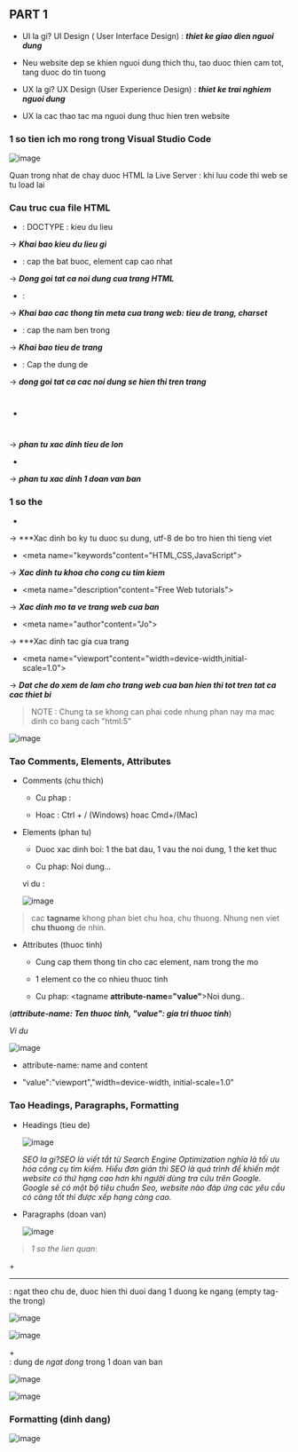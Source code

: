 ## PART 1

- UI la gi? UI Design ( User Interface Design) : ***thiet ke giao dien nguoi dung***

- Neu website dep se khien nguoi dung thich thu, tao duoc thien cam tot, tang duoc do tin tuong

- UX la gi? UX Design (User Experience Design) : ***thiet ke trai nghiem nguoi dung***

- UX la cac thao tac ma nguoi dung thuc hien tren website

### 1 so tien ich mo rong trong Visual Studio Code 

![image](https://github.com/yeuubonn2k4/Summer-2024/assets/161863346/1564ac1b-98e4-4425-a0ae-7b564e0f3bf0)

Quan trong nhat de chay duoc HTML la Live Server : khi luu code thi web se tu load lai

### Cau truc cua file HTML

- <!DOCTYPE + (kieu file)> : DOCTYPE : kieu du lieu 

-> ***Khai bao kieu du lieu gi***

- <html></html> : cap the bat buoc, element cap cao nhat

-> ***Dong goi tat ca noi dung cua trang HTML***

- <head></head> : 

-> ***Khai bao cac thong tin meta cua trang web: tieu de trang, charset***

- <title></title> : cap the nam ben trong <head></head>

-> ***Khai bao tieu de trang***

- <body></body> : Cap the dung de

-> ***dong goi tat ca cac noi dung se hien thi tren trang***

- <h1></h1> 

-> ***phan tu xac dinh tieu de lon***

- <p></p> 

-> ***phan tu xac dinh 1 doan van ban***

### 1 so the <meta>

- *<meta charset="UTF-8">*

-> ***Xac dinh bo ky tu duoc su dung, utf-8 de bo tro hien thi tieng viet

- <meta name="keywords"content="HTML,CSS,JavaScript">

-> ***Xac dinh tu khoa cho cong cu tim kiem***

- <meta name="description"content="Free Web tutorials">

-> ***Xac dinh mo ta ve trang web cua ban***

- <meta name="author"content="Jo">

-> ***Xac dinh tac gia cua trang 

- <meta name="viewport"content="width=device-width,initial-scale=1.0">

-> ***Dat che do xem de lam cho trang web cua ban hien thi tot tren tat ca cac thiet bi***

> NOTE : Chung ta se khong can phai code nhung phan nay ma mac dinh co bang cach "html:5"

 ![image](https://github.com/yeuubonn2k4/Summer-2024/assets/161863346/c3b7db62-7ef3-4a99-bfe5-c628e238c1da)

### Tao Comments, Elements, Attributes

- Comments (chu thich)

  + Cu phap : <!--Noi dung chu thich-->
 
  + Hoac : Ctrl + / (Windows) hoac Cmd+/(Mac)

- Elements (phan tu)

  + Duoc xac dinh boi: 1 the bat dau, 1 vau the noi dung, 1 the ket thuc
 
  + Cu phap: <tagname>Noi dung...</tagname>

  vi du :

  ![image](https://github.com/yeuubonn2k4/Summer-2024/assets/161863346/9d5a796e-fda3-4dca-9860-3cae5a4e2378)

> cac **tagname** khong phan biet chu hoa, chu thuong. Nhung nen viet **chu thuong** de nhin.

- Attributes (thuoc tinh)

  + Cung cap them thong tin cho cac element, nam trong the mo
 
  + 1 element co the co nhieu thuoc tinh
 
  + Cu phap: <tagname **attribute-name="value"**>Noi dung..</tagname>

(***attribute-name: Ten thuoc tinh, "value": gia tri thuoc tinh***)

*Vi du*

![image](https://github.com/yeuubonn2k4/Summer-2024/assets/161863346/7a1a81dc-f26e-478a-8e77-3d854de4903c)

- attribute-name: name and content

- "value":"viewport","width=device-width, initial-scale=1.0"

### Tao Headings, Paragraphs, Formatting

- Headings (tieu de)

  ![image](https://github.com/yeuubonn2k4/Summer-2024/assets/161863346/03e24dbb-fad7-491f-b5e9-7f6a2c0ee4f8)

  *SEO la gi?SEO là viết tắt từ Search Engine Optimization nghĩa là tối ưu hóa công cụ tìm kiếm. Hiểu đơn giản thì SEO là quá trình để khiến một website có thứ hạng cao hơn khi người dùng tra cứu trên Google. Google sẽ có một bộ tiêu chuẩn Seo, website nào đáp ứng các yêu cầu có càng tốt thì được xếp hạng càng cao.*

- Paragraphs (doan van)

  ![image](https://github.com/yeuubonn2k4/Summer-2024/assets/161863346/4ef1ec3d-dc73-4a1b-96e4-76b46e8f39c5)

> *1 so the lien quan*:

  +<hr>: ngat theo chu de, duoc hien thi duoi dang 1 duong ke ngang (empty tag-the trong)

![image](https://github.com/yeuubonn2k4/Summer-2024/assets/161863346/3104baea-9c57-4836-8e6c-1f6b98a93329)

![image](https://github.com/yeuubonn2k4/Summer-2024/assets/161863346/273182a8-d4ce-425b-bd19-eed17626dda4)

+<br>: dung de *ngat dong* trong 1 doan van ban

![image](https://github.com/yeuubonn2k4/Summer-2024/assets/161863346/e0d71587-06db-4b40-ba0f-e5b7a030767e)

![image](https://github.com/yeuubonn2k4/Summer-2024/assets/161863346/4026f580-ce02-4970-b2ba-dad33afacb03)

### Formatting (dinh dang)

![image](https://github.com/yeuubonn2k4/Summer-2024/assets/161863346/5d22e2f8-1198-4050-948e-861971db242f)
